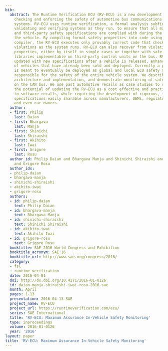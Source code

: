 ```yaml
---
bib:
  abstract: The Runtime Verification ECU (RV-ECU) is a new development platform for
    checking and enforcing the safety of automotive bus communications and software
    systems. RV-ECU uses runtime verification, a formal analysis subfield geared at
    validating and verifying systems as they run, to ensure that all manufacturer
    and third-party safety specifications are complied with during the operation of
    the vehicle. By compiling formal safety properties into code using a certifying
    compiler, the RV-ECU executes only provably correct code that checks for safety
    violations as the system runs. RV-ECU can also recover from violations of these
    properties, either by itself in simple cases or together with safe message-sending
    libraries implementable on third-party control units on the bus. RV-ECU can be
    updated with new specifications after a vehicle is released, enhancing the safety
    of vehicles that have already been sold and deployed. Currently a prototype, RV-ECU
    is meant to eventually be deployed as global and local ECU safety monitors, ultimately
    responsible for the safety of the entire vehicle system. We describe its overall
    architecture and implementation, and demonstrate monitoring of safety specifications
    on the CAN bus. We use past automotive recalls as case studies to demonstrate
    the potential of updating the RV-ECU as a cost effective and practical alternative
    to software recalls, while requiring the development of rigorous, formal safety
    specifications easily sharable across manufacturers, OEMs, regulatory agencies
    and even car owners.
  author:
  - first: Philip
    last: Daian
  - first: Bhargava
    last: Manja
  - first: Shinichi
    last: Shiraishi
  - first: Akihito
    last: Iwai
  - first: Grigore
    last: Rosu
  author_id: Philip Daian and Bhargava Manja and Shinichi Shiraishi and Akihito Iwai
    and Grigore Rosu
  author_ids:
  - philip-daian
  - bhargava-manja
  - shinichi-shiraishi
  - akihito-iwai
  - grigore-rosu
  authors:
  - id: philip-daian
    text: Philip Daian
  - id: bhargava-manja
    text: Bhargava Manja
  - id: shinichi-shiraishi
    text: Shinichi Shiraishi
  - id: akihito-iwai
    text: Akihito Iwai
  - id: grigore-rosu
    text: Grigore Rosu
  booktitle: SAE 2016 World Congress and Exhibition
  booktitle_acronym: SAE'16
  booktitle_url: http://www.sae.org/congress/2016/
  category:
  - fsl
  - runtime_verification
  date: 2016-04-01
  doi: http://dx.doi.org/10.4271/2016-01-0126
  id: daian-manja-shiraishi-iwai-rosu-2016-sae
  month: April
  pages: 1-13
  presentation: 2016-04-13-SAE
  project_name: RV-ECU
  project_url: https://runtimeverification.com/ecu/
  series: SAE International
  title: 'RV-ECU: Maximum Assurance In-Vehicle Safety Monitoring'
  type: inproceedings
  volume: 2016-01-0126
  year: '2016'
layout: paper
title: 'RV-ECU: Maximum Assurance In-Vehicle Safety Monitoring'
---
```

